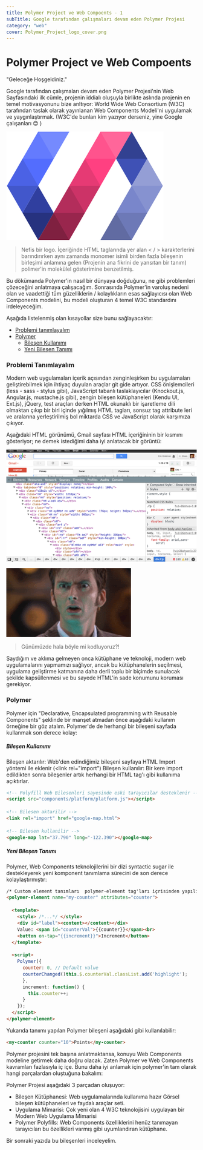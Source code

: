 ```yaml
---
title: Polymer Project ve Web Compoents - 1
subTitle: Google tarafından çalışmaları devam eden Polymer Projesi
category: "web"
cover: Polymer_Project_logo_cover.png
---
```


# Polymer Project ve Web Compoents

"Geleceğe Hoşgeldiniz."

Google tarafından çalışmaları devam eden Polymer Projesi'nin Web Sayfasındaki ilk cümle, projenin iddialı oluşuyla birlikte aslında projenin en temel motivasyonunu bize anltıyor: World Wide Web Consortium (W3C) tarafından taslak olarak yayınlanan Web Components Modeli'ni uygulamak ve yaygınlaştırmak. (W3C'de bunları kim yazıyor derseniz, yine Google çalışanları :blush: )

![Polymer Project Logo](./Polymer_Project_logo.png)

>Nefis bir logo. İçeriğinde HTML taglarında yer alan < / > karakterlerini barındırırken aynı zamanda monomer isimli birden fazla bileşenin birleşimi anlamına gelen (Projenin ana fikrini de yansıtan bir tanım) polimer'in molekülel gösterimine benzetilmiş.

Bu dökümanda Polymer'in nasıl bir dünyaya doğduğunu, ne gibi problemleri çözeceğini anlatmaya çalışacağım. Sonrasında Polymer'in varoluş nedeni olan ve vaadettiği tüm güzelliklerin / kolaylıkların esas sağlayıcısı olan Web Components modelini, bu modeli oluşturan 4 temel W3C standardını irdeleyeceğim.

Aşağıda listelenmiş olan kısayollar size bunu sağlayacaktır:

- [Problemi tanımlayalım](#problemi-tanimlayalim)
- [Polymer](#polymer)
  - [Bileşen Kullanımı](#bilesen-kullanimi)
  - [Yeni Bileşen Tanımı](#yeni-bilesen-tanimi)

<a name="problemi-tanimlayalim"></a>
### Problemi Tanımlayalım

Modern web uygulamaları içerik açısından zenginleşirken bu uygulamaları geliştirebilmek için ihtiyaç duyulan araçlar git gide artıyor. CSS önişlemcileri (less - sass - stylus gibi), JavaScript tabanlı taslaklayıcılar (Knockout.js, Angular.js, mustache.js gibi), zengin bileşen kütüphaneleri (Kendu UI, Ext.js), jQuery, test araçları derken HTML okunaklı bir işaretleme dili olmaktan çıkıp bir biri içinde yığılmış HTML tagları, sonsuz tag attribute leri ve aralarına yerleştirilmiş bol miktarda CSS ve JavaScript olarak karşımıza çıkıyor.

Aşağıdaki HTML görünümü, Gmail sayfası HTML içeriğininin bir kısmını gösteriyor; ne demek istediğimi daha iyi anlatacak bir görüntü:

![Chrome Developer Console](./google_console.png)

![WTF](./wtf.gif)

> Günümüzde hala böyle mi kodluyoruz?!

Saydığım ve aklıma gelmeyen onca kütüphane ve teknoloji, modern web uygulamalarını yapmamızı sağlıyor, ancak bu kütüphanelerin seçilmesi, uygulama geliştirme katmanına daha derli toplu bir biçimde sunulacak şekilde kapsüllenmesi ve bu sayede HTML'in sade konumunu koruması gerekiyor.

<a name="polymer"></a>
### Polymer

Polymer için "Declarative, Encapsulated programming with Reusable Components" şeklinde bir manşet atmadan önce aşağıdaki kullanım örneğine bir göz atalım. Polymer'de de herhangi bir bileşeni sayfada kullanmak son derece kolay:

<a name="bilesen-kullanimi"></a>
##### Bileşen Kullanımı

Bileşen aktarılır: Web'den edindiğimiz bileşeni sayfaya HTML Import yöntemi ile eklenir (<link rel="import")
Bileşen kullanılır: Bir kere import edildikten sonra bileşenler artık herhangi bir HTML tag'ı gibi kullanıma açıktırlar.

```html
<!-- Polyfill Web Bilesenleri sayesinde eski tarayıcılar desteklenir -->
<script src="components/platform/platform.js"></script>
 
<!-- Bilesen aktarilir -->
<link rel="import" href="google-map.html">
 
<!-- Bilesen kullanilir -->
<google-map lat="37.790" long="-122.390"></google-map>
```

<a name="yeni-bilesen-tanimi"></a>
##### Yeni Bileşen Tanımı

Polymer, Web Components teknolojilerini bir dizi syntactic sugar ile destekleyerek yeni komponent tanımlama sürecini de son derece kolaylaştırmıştır:

```html
/* Custom element tanımları  polymer-element tag'ları içrisinden yapılıyor. */
<polymer-element name="my-counter" attributes="counter">
 
  <template>
    <style> /*...*/ </style>
    <div id="label"><content></content></div>
    Value: <span id="counterVal">{{counter}}</span><br>
    <button on-tap="{{increment}}">Increment</button>
  </template>
   
  <script>
    Polymer({
      counter: 0, // Default value
      counterChanged()this.$.counterVal.classList.add('highlight');
      },
      increment: function() {
        this.counter++;
      }
    });
  </script>
</polymer-element>
```

Yukarıda tanıımı yapılan Polymer bileşeni aşağıdaki gibi kullanılabilir:

```html
<my-counter counter="10">Points</my-counter>
```

Polymer projesini tek başına anlatmaktansa, konuyu Web Components modeline getirmek daha doğru olacak. Zaten Polymer ve Web Components kavramları fazlasıyla iç içe. Bunu daha iyi anlamak için polymer'in tam olarak hangi parçalardan oluştuğuna bakalım:

Polymer Projesi aşağıdaki 3 parçadan oluşuyor:

 <a name="yeni-bilesen-tanimi"></a>
 
 - Bileşen Kütüphanesi: Web uygulamalarında kullanıma hazır Görsel bileşen kütüphaneleri ve faydalı araçlar seti.
 - Uygulama Mimarisi: Çok yeni olan 4 W3C teknolojisini uygulayan bir Modern Web Uygulama Mimarisi
 - Polymer Polyfills: Web Components özelliklerini henüz tanımayan tarayıcıları bu özellikleri varmış gibi uyumlandıran kütüphane.

Bir sonraki yazıda bu bileşenleri inceleyelim.
